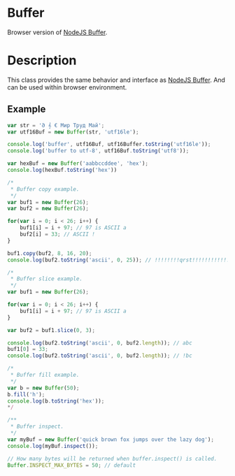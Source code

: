 Buffer
======

Browser version of <a href="http://nodejs.org/api/buffer.html">NodeJS Buffer</a>.

Description
============

This class provides the same behavior and interface as <a href="http://nodejs.org/api/buffer.html">NodeJS Buffer</a>.
And can be used within browser environment.

Example
------------
```javascript
var str = '𐐀 𝄞 € Мир Труд Май';
var utf16Buf = new Buffer(str, 'utf16le');

console.log('buffer', utf16Buf, utf16Buffer.toString('utf16le'));
console.log('buffer to utf-8', utf16Buf.toString('utf8'));

var hexBuf = new Buffer('aabbccddee', 'hex');
console.log(hexBuf.toString('hex'))

/*
 * Buffer copy example.
 */
var buf1 = new Buffer(26);
var buf2 = new Buffer(26);

for(var i = 0; i < 26; i++) {
    buf1[i] = i + 97; // 97 is ASCII a
    buf2[i] = 33; // ASCII !
}

buf1.copy(buf2, 8, 16, 20);
console.log(buf2.toString('ascii', 0, 25)); // !!!!!!!!qrst!!!!!!!!!!!!!

/*
 * Buffer slice example.
 */
var buf1 = new Buffer(26);

for(var i = 0; i < 26; i++) {
    buf1[i] = i + 97; // 97 is ASCII a
}

var buf2 = buf1.slice(0, 3);

console.log(buf2.toString('ascii', 0, buf2.length)); // abc
buf1[0] = 33;
console.log(buf2.toString('ascii', 0, buf2.length)); // !bc

/*
 * Buffer fill example.
 */
var b = new Buffer(50);
b.fill('h');
console.log(b.toString('hex'));
*/

/**
 * Buffer inspect.
 */
var myBuf = new Buffer('quick brown fox jumps over the lazy dog');
console.log(myBuf.inspect());

// How many bytes will be returned when buffer.inspect() is called.
Buffer.INSPECT_MAX_BYTES = 50; // default
```
